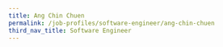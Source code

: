 ```yaml
---
title: Ang Chin Chuen
permalink: /job-profiles/software-engineer/ang-chin-chuen
third_nav_title: Software Engineer
---
```

